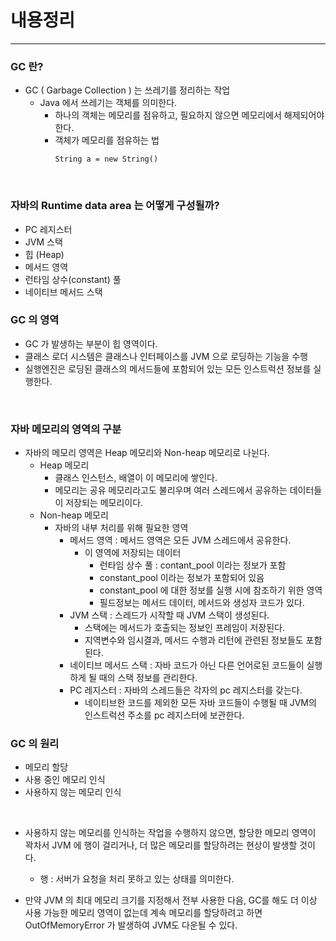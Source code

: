 # 내용정리 

---

### GC 란?

- GC ( Garbage Collection ) 는 쓰레기를 정리하는 작업
  - Java 에서 쓰레기는 객체를 의미한다.
    - 하나의 객체는 메모리를 점유하고, 필요하지 않으면 메모리에서 해제되어야 한다.
    - 객체가 메모리를 점유하는 법
      ~~~
      String a = new String()
      ~~~

<br />

### 자바의 Runtime data area 는 어떻게 구성될까?

- PC 레지스터
- JVM 스택
- 힙 (Heap)
- 메서드 영역
- 런타임 상수(constant) 풀
- 네이티브 메서드 스택




### GC 의 영역

- GC 가 발생하는 부분이 힙 영역이다.
- 클래스 로더 시스템은 클래스나 인터페이스를 JVM 으로 로딩하는 기능을 수행
- 실행엔진은 로딩된 클래스의 메서드들에 포함되어 있는 모든 인스트럭션 정보를 실행한다.

<br />

### 자바 메모리의 영역의 구분

- 자바의 메모리 영역은 Heap 메모리와 Non-heap 메모리로 나뉜다.
  - Heap 메모리
    - 클래스 인스턴스, 배열이 이 메모리에 쌓인다.
    - 메모리는 공유 메모리라고도 불리우며 여러 스레드에서 공유하는 데이터들이 저장되는 메모리이다.
  - Non-heap 메모리
    - 자바의 내부 처리를 위해 필요한 영역
      - 메서드 영역 : 메서드 영역은 모든 JVM 스레드에서 공유한다.
        - 이 영역에 저장되는 데이터
          - 런타임 상수 풀 : contant_pool 이라는 정보가 포함
          - constant_pool 이라는 정보가 포함되어 있음
          - constant_pool 에 대한 정보를 실행 시에 참조하기 위한 영역
          - 필드정보는 메서드 데이터, 메서드와 생성자 코드가 있다.
      - JVM 스택 : 스레드가 시작할 때 JVM 스택이 생성된다.
        - 스택에는 메서드가 호출되는 정보인 프레임이 저장된다.
        - 지역변수와 임시결과, 메서드 수행과 리턴에 관련된 정보들도 포함된다.
      - 네이티브 메서드 스택 : 자바 코드가 아닌 다른 언어로된 코드들이 실행하게 될 때의 스택 정보를 관리한다.
      - PC 레지스터 : 자바의 스레드들은 각자의 pc 레지스터를 갖는다.
        - 네이티브한 코드를 제외한 모든 자바 코드들이 수행될 때 JVM의 인스트럭션 주소를 pc 레지스터에 보관한다.

  

### GC 의 원리
- 메모리 할당
- 사용 중인 메모리 인식
- 사용하지 않는 메모리 인식


<br />


- 사용하지 않는 메모리를 인식하는 작업을 수행하지 않으면, 할당한 메모리 영역이 꽉차서 JVM 에 행이 걸리거나, 더 많은 메모리를 할당하려는 현상이 발생할 것이다.
  - 행 : 서버가 요청을 처리 못하고 있는 상태를 의미한다.


- 만약 JVM 의 최대 메모리 크기를 지정해서 전부 사용한 다음, GC를 해도 더 이상 사용 가능한 메모리 영역이 없는데 계속 메모리를 할당하려고 하면 OutOfMemoryError 가 발생하여 JVM도 다운될 수 있다.

